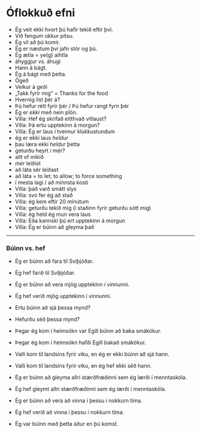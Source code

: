 # Óflokkuð efni

- Ég veit ekki hvort þú hafir tekið eftir því.
- Við fengum okkur pítsu.
- Ég vil að þú komir.
- Ég er næstum því jafn stór og þú.
- Ég ætla = ye(g) aihtla
- áhyggjur vs. áhugi
- Hann á bágt.
- Ég á bágt með þetta.
- Ógeð
- Veikur á geði
- „Takk fyrir mig“ = Thanks for the food
- Hvernig líst þér á?
- Þú hefur rétt fyrir þér / Þú hefur rangt fyrir þér
- Ég er *ekki* með nein plön.
- Villa: Hef ég skrifað eitthvað vitlaust?
- Villa: Þá ertu upptekinn á morgun?
- Villa: Ég er laus *í* tveimur klukkustundum
- ég er ekki laus *heldur*
- þau læra ekki *heldur* þetta
- geturðu heyrt *í* mér?
- allt of mikið
- *mér* leiðist
- að láta sér leiðast
- að láta = to let; to allow; to force something
- í mesta lagi / að minnsta kosti
- Villa: það varð smátt slys
- Villa: svo fer ég að stað
- Villa: ég kem eftir 20 mínútum
- Villa: geturðu tekið mig (í staðinn fyrir geturðu sótt mig)
- Villa: ég held ég mun vera laus
- Villa: Eða kannski þú ert upptekinn á morgun
- Villa: Ég er búinn að gleyma það


---

### Búinn vs. hef

- Ég er búinn að fara til Svíþjóðar.
- Ég hef farið til Svíþjóðar.

- Ég er búinn að vera mjög upptekinn í vinnunni.
- Ég hef verið mjög upptekinn í vinnunni.

- Ertu búinn að sjá þessa mynd?
- Hefurðu séð þessa mynd?

- Þegar ég kom í heimsókn var Egill búinn að baka smákökur.
- Þegar ég kom í heimsókn hafði Egill bakað smákökur.

- Valli kom til landsins fyrir viku, en ég er ekki búinn að sjá hann.
- Valli kom til landsins fyrir viku, en ég hef ekki séð hann.

- Ég er búinn að gleyma allri stærðfræðinni sem ég lærði í menntaskóla.
- Ég hef gleymt allri stærðfræðinni sem ég lærði í menntaskóla.

- Ég er búinn að vera að vinna í þessu í nokkurn tíma.
- Ég hef verið að vinna í þessu í nokkurn tíma.

- Ég var búinn með þetta áður en þú komst.
